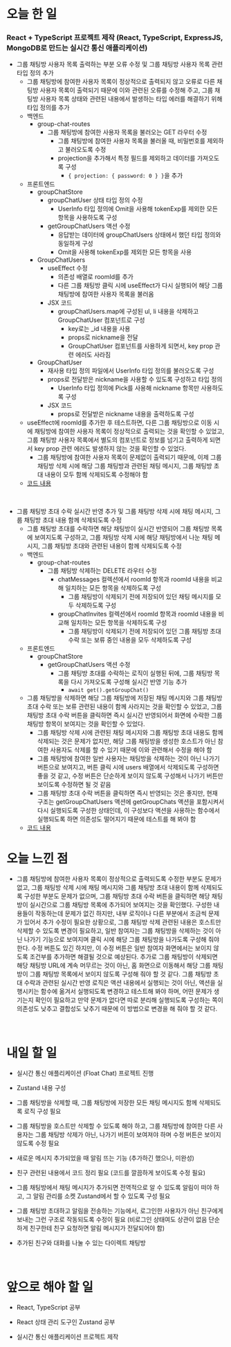 # 오늘 한 일

### React + TypeScript 프로젝트 제작 (React, TypeScript, ExpressJS, MongoDB로 만드는 실시간 통신 애플리케이션)

- 그룹 채팅방 사용자 목록 출력하는 부분 오류 수정 및 그룹 채팅방 사용자 목록 관련 타입 정의 추가
  - 그룹 채팅방에 참여한 사용자 목록이 정상적으로 출력되지 않고 오류로 다른 채팅방 사용자 목록이 출력되기 때문에 이와 관련된 오류를 수정해 주고, 그룹 채팅방 사용자 목록 상태와 관련된 내용에서 발생하는 타입 에러를 해결하기 위해 타입 정의를 추가
  - 백엔드
    - group-chat-routes
      - 그룹 채팅방에 참여한 사용자 목록을 불러오는 GET 라우터 수정
        - 그룹 채팅방에 참여한 사용자 목록을 불러올 때, 비밀번호를 제외하고 불러오도록 수정
        - projection을 추가해서 특정 필드를 제외하고 데이터를 가져오도록 구성
          - `{ projection: { password: 0 } }`을 추가
  - 프론트엔드
    - groupChatStore
      - groupChatUser 상태 타입 정의 수정
        - UserInfo 타입 정의에 Omit을 사용해 tokenExp를 제외한 모든 항목을 사용하도록 구성
      - getGroupChatUsers 액션 수정
        - 응답받는 데이터에 groupChatUsers 상태에서 했던 타입 정의와 동일하게 구성
        - Omit을 사용해 tokenExp를 제외한 모든 항목을 사용
    - GroupChatUsers
      - useEffect 수정
        - 의존성 배열로 roomId를 추가
        - 다른 그룹 채팅방 클릭 시에 useEffect가 다시 실행되어 해당 그룹 채팅방에 참여한 사용자 목록을 불러옴
      - JSX 코드
        - groupChatUsers.map에 구성된 ul, li 내용을 삭제하고 GroupChatUser 컴포넌트로 구성
          - key로는 \_id 내용을 사용
          - props로 nickname을 전달
          - GroupChatUser 컴포넌트를 사용하게 되면서, key prop 관련 에러도 사라짐
    - GroupChatUser
      - 재사용 타입 정의 파일에서 UserInfo 타입 정의를 불러오도록 구성
      - props로 전달받은 nickname을 사용할 수 있도록 구성하고 타입 정의
        - UserInfo 타입 정의에 Pick를 사용해 nickname 항목만 사용하도록 구성
      - JSX 코드
        - props로 전달받은 nickname 내용을 출력하도록 구성
  - useEffect에 roomId를 추가한 후 테스트하면, 다른 그룹 채팅방으로 이동 시에 채팅방에 참여한 사용자 목록이 정상적으로 출력되는 것을 확인할 수 있었고, 그룹 채팅방 사용자 목록에서 별도의 컴포넌트로 정보를 넘기고 출력하게 되면서 key prop 관련 에러도 발생하지 않는 것을 확인할 수 있었다.
    - 그룹 채팅방에 참여한 사용자 목록이 문제없이 출력되기 때문에, 이제 그룹 채팅방 삭제 시에 해당 그룹 채팅방과 관련된 채팅 메시지, 그룹 채팅방 초대 내용이 모두 함께 삭제되도록 수정해야 함
  - [코드 내용](https://github.com/jeongsangtae/float-chat/commit/e02ea40ad2f3435c5e88d2228aa4e40f19ab49e4)

<br />

- 그룹 채팅방 초대 수락 실시간 반영 추가 및 그룹 채팅방 삭제 시에 채팅 메시지, 그룹 채팅방 초대 내용 함께 삭제되도록 수정
  - 그룹 채팅방 초대를 수락하면 해당 채팅방이 실시간 반영되어 그룹 채팅방 목록에 보여지도록 구성하고, 그룹 채팅방 삭제 시에 해당 채팅방에서 나눈 채팅 메시지, 그룹 채팅방 초대와 관련된 내용이 함께 삭제되도록 수정
  - 백엔드
    - group-chat-routes
      - 그룹 채팅방 삭제하는 DELETE 라우터 수정
        - chatMessages 컬렉션에서 roomId 항목과 roomId 내용을 비교해 일치하는 모든 항목을 삭제하도록 구성
          - 그룹 채팅방이 삭제되기 전에 저장되어 있던 채팅 메시지를 모두 삭제하도록 구성
        - groupChatInvites 컬렉션에서 roomId 항목과 roomId 내용을 비교해 일치하는 모든 항목을 삭제하도록 구성
          - 그룹 채팅방이 삭제되기 전에 저장되어 있던 그룹 채팅방 초대 수락 또는 보류 중인 내용을 모두 삭제하도록 구성
  - 프론트엔드
    - groupChatStore
      - getGroupChatUsers 액션 수정
        - 그룹 채팅방 초대를 수락하는 로직이 실행된 뒤에, 그룹 채팅방 목록을 다시 가져오도록 구성해 실시간 반영 기능 추가
          - `await get().getGroupChat()`
  - 그룹 채팅방을 삭제하면 해당 그룹 채팅방에 저장된 채팅 메시지와 그룹 채팅방 초대 수락 또는 보류 관련된 내용이 함께 사라지는 것을 확인할 수 있었고, 그룹 채팅방 초대 수락 버튼을 클릭하면 즉시 실시간 반영되어서 화면에 수락한 그룹 채팅방 항목이 보여지는 것을 확인할 수 있었다.
    - 그룹 채팅방 삭제 시에 관련된 채팅 메시지와 그룹 채팅방 초대 내용도 함께 삭제되는 것은 문제가 없지만, 해당 그룹 채팅방을 생성한 호스트가 아닌 참여한 사용자도 삭제를 할 수 있기 때문에 이와 관련해서 수정을 해야 함
    - 그룹 채팅방에 참여한 일반 사용자는 채팅방을 삭제하는 것이 아닌 나가기 버튼으로 보여지고, 버튼 클릭 시에 users 배열에서 삭제되도록 구성하면 좋을 것 같고, 수정 버튼은 단순하게 보이지 않도록 구성해서 나가기 버튼만 보이도록 수정하면 될 것 같음
    - 그룹 채팅방 초대 수락 버튼을 클릭하면 즉시 반영되는 것은 좋지만, 현재 구조는 getGroupChatUsers 액션에 getGroupChats 액션을 포함시켜서 다시 실행되도록 구성한 상태인데, 이 구성보다 액션을 사용하는 함수에서 실행되도록 하면 의존성도 떨어지기 때문에 테스트를 해 봐야 함
  - [코드 내용](https://github.com/jeongsangtae/float-chat/commit/5caffd7a3528d48eedc97ed1de2f1c643e26dc9a)

# 오늘 느낀 점

- 그룹 채팅방에 참여한 사용자 목록이 정상적으로 출력되도록 수정한 부분도 문제가 없고, 그룹 채팅방 삭제 시에 채팅 메시지와 그룹 채팅방 초대 내용이 함께 삭제되도록 구성한 부분도 문제가 없으며, 그룹 채팅방 초대 수락 버튼을 클릭하면 해당 채팅방이 실시간으로 그룹 채팅방 목록에 추가되어 보여지는 것을 확인했다. 구성한 내용들이 작동하는데 문제가 없긴 하지만, 내부 로직이나 다른 부분에서 조금씩 문제가 있어서 추가 수정이 필요한 상황으로, 그룹 채팅방 삭제 관련된 내용은 호스트만 삭제할 수 있도록 변경이 필요하고, 일반 참여자는 그룹 채팅방을 삭제하는 것이 아닌 나가기 기능으로 보여지며 클릭 시에 해당 그룹 채팅방을 나가도록 구성해 줘야 한다. 수정 버튼도 있긴 하지만, 이 수정 버튼은 일반 참여자 화면에서는 보이지 않도록 조건부를 추가하면 해결될 것으로 예상된다. 추가로 그룹 채팅방이 삭제되면 해당 채팅방 URL에 계속 머무르는 것이 아닌, 홈 화면으로 이동해서 해당 그룹 채팅방이 그룹 채팅방 목록에서 보이지 않도록 구성해 줘야 할 것 같다. 그룹 채팅방 초대 수락과 관련된 실시간 반영 로직은 액션 내용에서 실행되는 것이 아닌, 액션을 실행시키는 함수에 옮겨서 실행되도록 변경하고 테스트해 봐야 하며, 어떤 문제가 생기는지 확인이 필요하고 만약 문제가 없다면 따로 분리해 실행되도록 구성하는 쪽이 의존성도 낮추고 결합성도 낮추기 때문에 이 방법으로 변경을 해 줘야 할 것 같다.

<br />

# 내일 할 일

- 실시간 통신 애플리케이션 (Float Chat) 프로젝트 진행

- Zustand 내용 구성

- 그룹 채팅방을 삭제할 때, 그룹 채팅방에 저장한 모든 채팅 메시지도 함께 삭제되도록 로직 구성 필요

- 그룹 채팅방을 호스트만 삭제할 수 있도록 해야 하고, 그룹 채팅방에 참여한 다른 사용자는 그룹 채팅방 삭제가 아닌, 나가기 버튼이 보여져야 하며 수정 버튼은 보이지 않도록 수정 필요

- 새로운 메시지 추가되었을 때 알림 뜨는 기능 (추가하긴 했으나, 미완성)

- 친구 관련된 내용에서 코드 정리 필요 (코드를 깔끔하게 보이도록 수정 필요)

- 그룹 채팅방에서 채팅 메시지가 추가되면 전역적으로 알 수 있도록 알림이 떠야 하고, 그 알림 관리를 소켓 Zustand에서 할 수 있도록 구성 필요

- 그룹 채팅방 초대하고 알림을 전송하는 기능에서, 로그인한 사용자가 아닌 친구에게 보내는 그런 구조로 작동되도록 수정이 필요 (비로그인 상태여도 상관이 없음 단순하게 친구한테 친구 요청하면 알림 메시지가 전달되어야 함)

- 추가된 친구와 대화를 나눌 수 있는 다이렉트 채팅방

<br />

# 앞으로 해야 할 일

- React, TypeScript 공부

- React 상태 관리 도구인 Zustand 공부

- 실시간 통신 애플리케이션 프로젝트 제작
